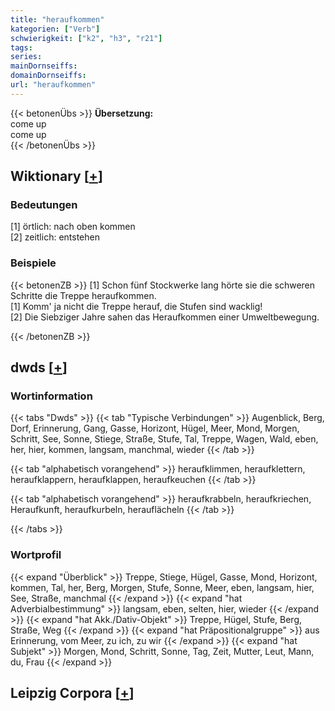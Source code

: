 ```yaml
---
title: "heraufkommen"
kategorien: ["Verb"]
schwierigkeit: ["k2", "h3", "r21"]
tags:
series:
mainDornseiffs:
domainDornseiffs:
url: "heraufkommen"
---
```


{{< betonenÜbs >}}
**Übersetzung:**  
come up  
come up  
{{< /betonenÜbs >}}

## Wiktionary [[+](https://de.wiktionary.org/wiki/heraufkommen)]

### Bedeutungen
[1] örtlich: nach oben kommen  
[2] zeitlich: entstehen  

### Beispiele
{{< betonenZB >}}
[1] Schon fünf Stockwerke lang hörte sie die schweren Schritte die Treppe heraufkommen.  
[1] Komm' ja nicht die Treppe herauf, die Stufen sind wacklig!  
[2] Die Siebziger Jahre sahen das Heraufkommen einer Umweltbewegung.  

{{< /betonenZB >}}


## dwds [[+](https://www.dwds.de/wb/heraufkommen)]

### Wortinformation
{{< tabs "Dwds" >}}
{{< tab "Typische Verbindungen" >}}
Augenblick, Berg, Dorf, Erinnerung, Gang, Gasse, Horizont, Hügel, Meer, Mond, Morgen, Schritt, See, Sonne, Stiege, Straße, Stufe, Tal, Treppe, Wagen, Wald, eben, her, hier, kommen, langsam, manchmal, wieder
{{< /tab >}}

{{< tab "alphabetisch vorangehend" >}}
heraufklimmen, heraufklettern, heraufklappern, heraufklappen, heraufkeuchen
{{< /tab >}}

{{< tab "alphabetisch vorangehend" >}}
heraufkrabbeln, heraufkriechen, Heraufkunft, heraufkurbeln, herauflächeln
{{< /tab >}}

{{< /tabs >}}

### Wortprofil
{{< expand "Überblick" >}} Treppe, Stiege, Hügel, Gasse, Mond, Horizont, kommen, Tal, her, Berg, Morgen, Stufe, Sonne, Meer, eben, langsam, hier, See, Straße, manchmal {{< /expand >}}
{{< expand "hat Adverbialbestimmung" >}} langsam, eben, selten, hier, wieder {{< /expand >}}
{{< expand "hat Akk./Dativ-Objekt" >}} Treppe, Hügel, Stufe, Berg, Straße, Weg {{< /expand >}}
{{< expand "hat Präpositionalgruppe" >}} aus Erinnerung, vom Meer, zu ich, zu wir {{< /expand >}}
{{< expand "hat Subjekt" >}} Morgen, Mond, Schritt, Sonne, Tag, Zeit, Mutter, Leut, Mann, du, Frau {{< /expand >}}

## Leipzig Corpora [[+](https://corpora.uni-leipzig.de/en/res?word=heraufkommen&corpusId=deu_newscrawl-public_2018)]

